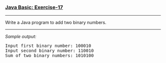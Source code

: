 ### [Java Basic: Exercise-17](https://www.w3resource.com/java-exercises/basic/java-basic-exercise-17.php)

***
Write a Java program to add two binary numbers.
***
_Sample output:_
<pre>
Input first binary number: 100010                                                                             
Input second binary number: 110010                                                                            
Sum of two binary numbers: 1010100
</pre>